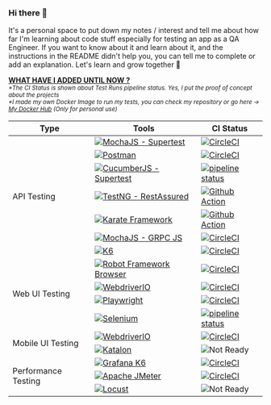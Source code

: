 ### Hi there 👋
It's a personal space to put down my notes / interest and tell me about how far I'm learning about code stuff especially for testing an app as a QA Engineer. If you want to know about it and learn about it, and the instructions in the README didn't help you, you can tell me to complete or add an explanation. Let's learn and grow together 🚀

<ins><b> WHAT HAVE I ADDED UNTIL NOW ?</b></ins> \
<sub> *\*The CI Status is shown about Test Runs pipeline status. Yes, I put the proof of concept about the projects* \
*\*I made my own Docker Image to run my tests, you can check my repository or go here &#8594; [My Docker Hub](https://hub.docker.com/u/pridecontrol) (Only for personal use)*

<table>
    <thead>
        <tr>
            <th>Type</th>
            <th>Tools</th>
            <th>CI Status</th>
        </tr>
    </thead>
    <tbody>
        <tr>
            <td rowspan=7">API Testing</td>
            <td><a href="https://github.com/lynix28/api-mochai-example"><img src="https://img.shields.io/badge/MochaJS%20--%20Supertest-brown?style=for-the-badge&logo=mocha&logoColor=white&link=https://github.com/lynix28/api-mochai-example" alt="MochaJS - Supertest" /></a></td>
            <td><a href="https://circleci.com/gh/lynix28/api-mochai-example/tree/master"><img src="https://circleci.com/gh/lynix28/api-mochai-example/tree/master.svg?style=svg" alt="CircleCI"></a></td>
        </tr>
        <tr>
            <td><a href="https://github.com/lynix28/api-postman-example"><img src="https://img.shields.io/badge/Postman-orange?style=for-the-badge&logo=postman&logoColor=white&link=https://github.com/lynix28/api-postman-example" alt="Postman" /></a></td>
            <td><a href="https://circleci.com/gh/lynix28/api-postman-example/tree/master"><img src="https://circleci.com/gh/lynix28/api-postman-example/tree/master.svg?style=svg" alt="CircleCI"></a></td>
        </tr>
        <tr>
            <td><a href="https://github.com/lynix28/api-cucumberjs-example"><img src="https://img.shields.io/badge/CucumberJS%20--%20Supertest-green?style=for-the-badge&logo=cucumber&logoColor=white&link=https://github.com/lynix28/api-cucumberjs-example" alt="CucumberJS - Supertest" /></a></td>
            <td><a href="https://gitlab.com/lynix28/api-cucumberjs-example/-/pipelines"><img alt="pipeline status" src="https://gitlab.com/lynix28/api-cucumberjs-example/badges/master/pipeline.svg" /></a></td>
        </tr>
        <tr>
            <td><a href="https://github.com/lynix28/api-testng-example"><img src="https://img.shields.io/badge/TestNG%20--%20RestAssured-white?style=for-the-badge&logoColor=white&link=https://github.com/lynix28/api-testng-example" alt="TestNG - RestAssured" /></a></td>
            <td><a href="https://github.com/lynix28/api-testng-example/actions/workflows/testing.yml"><img src="https://github.com/lynix28/api-testng-example/actions/workflows/testing.yml/badge.svg" alt="Github Action"></a></td>
        </tr>
        <tr>
            <td><a href="https://github.com/lynix28/api-karate-example"><img src="https://img.shields.io/badge/Karate%20Framework-black?style=for-the-badge&logo=karate&logoColor=white&link=https://github.com/lynix28/api-karate-example" alt="Karate Framework" /></a></td>
            <td><a href="https://github.com/lynix28/api-karate-example/actions/workflows/testing.yml"><img src="https://github.com/lynix28/api-karate-example/actions/workflows/testing.yml/badge.svg" alt="Github Action"></a></td>
        </tr>
        <tr>
            <td><a href="https://github.com/lynix28/api-grpc-mochai-example"><img src="https://img.shields.io/badge/MochaJS%20--%20GRPC%20JS-brown?style=for-the-badge&logo=mocha&logoColor=white&link=https://github.com/lynix28/api-grpc-mochai-example" alt="MochaJS - GRPC JS" /></a></td>
            <td><a href="https://circleci.com/gh/lynix28/api-grpc-mochai-example/tree/master"><img src="https://circleci.com/gh/lynix28/api-grpc-mochai-example/tree/master.svg?style=svg" alt="CircleCI"></a></td>
        </tr>
        <tr>
            <td><a href="https://github.com/lynix28/grpc-node-k6-example"><img src="https://img.shields.io/badge/Grafana K6-purple?style=for-the-badge&logo=k6&logoColor=white&link=https://github.com/lynix28/grpc-node-k6-example" alt="K6" /></a></td>
            <td><a href="https://circleci.com/gh/lynix28/grpc-node-k6-example/tree/master"><img src="https://circleci.com/gh/lynix28/grpc-node-k6-example/tree/master.svg?style=svg" alt="CircleCI"></a></td>
        </tr>
        <tr>
            <td rowspan=4>Web UI Testing</td>
            <td><a href="https://github.com/lynix28/web-robotframework-example"><img src="https://img.shields.io/badge/Robot%20Framework%20Browser-blue?style=for-the-badge&logo=robotframework&logoColor=white&link=https://github.com/lynix28/web-robotframework-example" alt="Robot Framework Browser" /></a></td>
            <td><a href="https://circleci.com/gh/lynix28/web-robotframework-example/tree/master"><img src="https://circleci.com/gh/lynix28/web-robotframework-example/tree/master.svg?style=svg" alt="CircleCI"></a></td>
        </tr>
        <tr>
            <td><a href="https://github.com/lynix28/web-webdriverio-example"><img src="https://img.shields.io/badge/WebdriverIO-orange?style=for-the-badge&logo=webdriverio&logoColor=white&link=https://github.com/lynix28/web-webdriverio-example" alt="WebdriverIO" /></a></td>
            <td><a href="https://dl.circleci.com/status-badge/redirect/gh/lynix28/web-webdriverio-example/tree/master"><img src="https://dl.circleci.com/status-badge/img/gh/lynix28/web-webdriverio-example/tree/master.svg?style=svg" alt="CircleCI"></a></td>
<!--             <td><a href="#"><img src="https://img.shields.io/badge/Status-in%20progress-inactive" alt="CircleCI"></a></td> -->
        </tr>
        <tr>
            <td><a href="https://github.com/lynix28/web-playwright-example"><img src="https://img.shields.io/badge/Playwright-darkgreen?style=for-the-badge&logo=playwright&logoColor=white&link=https://github.com/lynix28/web-playwright-example" alt="Playwright" /></a></td>
            <td><a href="https://dl.circleci.com/status-badge/redirect/gh/lynix28/web-playwright-example/tree/master"><img src="https://dl.circleci.com/status-badge/img/gh/lynix28/web-playwright-example/tree/master.svg?style=svg" alt="CircleCI"></a></td>
<!--             <td><a href="#"><img src="https://img.shields.io/badge/Status-in%20progress-inactive" alt="CircleCI"></a></td> -->
        </tr>
         <tr>
            <td><a href="https://github.com/lynix28/web-selenium-example"><img src="https://img.shields.io/badge/Selenium-43B02A?style=for-the-badge&logo=selenium&logoColor=white&link=https://github.com/lynix28/web-selenium-example" alt="Selenium" /></a></td>
            <td><a href="https://gitlab.com/lynix28/web-selenium-example/-/pipelines"><img alt="pipeline status" src="https://gitlab.com/lynix28/web-selenium-example/badges/master/pipeline.svg" /></a></td>
        </tr>
        <tr>
            <td rowspan=2>Mobile UI Testing</td>
            <td><a href="https://github.com/lynix28/mobileui-appium-wdio-example"><img src="https://img.shields.io/badge/WebdriverIO-orange?style=for-the-badge&logo=webdriverio&logoColor=white&link=https://github.com/lynix28/mobileui-appium-wdio-example" alt="WebdriverIO" /></a></td>
            <td><a href="https://dl.circleci.com/status-badge/redirect/gh/lynix28/mobileui-appium-wdio-example/tree/master"><img src="https://dl.circleci.com/status-badge/img/gh/lynix28/mobileui-appium-wdio-example/tree/master.svg?style=svg" alt="CircleCI"></a></td>
        </tr>
        <tr>
            <td><a href="https://github.com/lynix28/android-mobileui-katalon-example"><img src="https://img.shields.io/badge/Katalon-green?style=for-the-badge&logo=katalon&logoColor=white&link=https://github.com/lynix28/android-mobileui-katalon-example" alt="Katalon" /></a></td>
<!--             <td><a href="https://dl.circleci.com/status-badge/redirect/gh/lynix28/ios-mobileui-appium-wdio-example/tree/master"><img src="https://dl.circleci.com/status-badge/img/gh/lynix28/ios-mobileui-appium-wdio-example/tree/master.svg?style=shield" alt="CircleCI"></a></td> -->
            <td><img src="https://img.shields.io/badge/Not%20Ready-gray?style=flat&logo=circleci" alt="Not Ready" /></td>
        </tr>
        <tr>
            <td rowspan=3>Performance Testing</td>
            <td><a href="https://github.com/lynix28/loadtest-k6-example"><img src="https://img.shields.io/badge/Grafana%20K6-purple?style=for-the-badge&logo=k6&logoColor=white&link=https://github.com/lynix28/loadtest-k6-example" alt="Grafana K6" /></a></td>
            <td><a href="https://circleci.com/gh/lynix28/loadtest-k6-example/tree/master"><img src="https://circleci.com/gh/lynix28/loadtest-k6-example/tree/master.svg?style=svg" alt="CircleCI"></a></td>
        </tr>
        <tr>
            <td><a href="https://github.com/lynix28/performance-jmeter-example"><img src="https://img.shields.io/badge/Apache%20JMeter-black?style=for-the-badge&logo=apachejmeter&logoColor=white&link=https://github.com/lynix28/performance-jmeter-example" alt="Apache JMeter" /></a></td>
            <td><a href="https://dl.circleci.com/status-badge/redirect/gh/lynix28/performance-jmeter-example/tree/master"><img src="https://dl.circleci.com/status-badge/img/gh/lynix28/performance-jmeter-example/tree/master.svg?style=svg" alt="CircleCI"></a></td>
        </tr>
        <tr>
            <td><a href="https://github.com/lynix28/performance-locust-example"><img src="https://img.shields.io/badge/Locust-darkgreen?style=for-the-badge&logo=locustio&logoColor=white&link=https://github.com/lynix28/performance-locust-example" alt="Locust" /></a></td>
<!--             <td><a href="https://dl.circleci.com/status-badge/redirect/gh/lynix28/performance-jmeter-example/tree/master"><img src="https://dl.circleci.com/status-badge/img/gh/lynix28/performance-jmeter-example/tree/master.svg?style=shield" alt="CircleCI"></a></td> -->
            <td><img src="https://img.shields.io/badge/Not%20Ready-gray?style=flat&logo=circleci" alt="Not Ready" /></td>
        </tr>
    </tbody>
</table>



<!--
**lynix28/lynix28** is a ✨ _special_ ✨ repository because its `README.md` (this file) appears on your GitHub profile.

Here are some ideas to get you started:

- 🔭 I’m currently working on ...
- 🌱 I’m currently learning ...
- 👯 I’m looking to collaborate on ...
- 🤔 I’m looking for help with ...
- 💬 Ask me about ...
- 📫 How to reach me: ...
- 😄 Pronouns: ...
- ⚡ Fun fact: ...
-->
